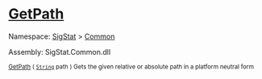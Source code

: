 # [GetPath](./IOExtensions-100663399.md)

Namespace: [SigStat]() > [Common](./../README.md)

Assembly: SigStat.Common.dll

<sub>[GetPath](./IOExtensions-100663399.md) ( [`String`](https://docs.microsoft.com/en-us/dotnet/api/System.String) path )         Gets the given relative or absolute path in a platform neutral form</sub>
